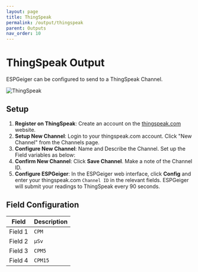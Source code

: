 ```yaml
---
layout: page
title: ThingSpeak
permalink: /output/thingspeak
parent: Outputs
nav_order: 10
---
```


# ThingSpeak Output

ESPGeiger can be configured to send to a ThingSpeak Channel.

![ThingSpeak](/img/thingspeak.png)

## Setup

1. __Register on ThingSpeak__: Create an account on the [thingspeak.com](https://thingspeak.com/) website.
2. __Setup New Channel__: Login to your thingspeak.com account. Click "New Channel" from the Channels page.
3. __Configure New Channel__: Name and Describe the Channel. Set up the Field variables as below:
4. __Confirm New Channel__: Click __Save Channel__. Make a note of the Channel ID.
5. __Configure ESPGeiger__: In the ESPGeiger web interface, click __Config__ and enter your thingspeak.com `Channel ID` in the relevant fields. ESPGeiger will submit your readings to ThingSpeak every 90 seconds.

## Field Configuration

| Field | Description |
|---|---|
| Field 1 | `CPM` |
| Field 2 | `μSv` |
| Field 3 | `CPM5` |
| Field 4 | `CPM15` |
